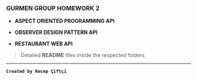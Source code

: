 ### GURMEN GROUP HOMEWORK 2

- **ASPECT ORIENTED PROGRAMMING API**

- **OBSERVER DESIGN PATTERN API**

- **RESTAURANT WEB API**

> Detailed **README** files inside the respected folders

---
**`
Created by Recep Çiftçi
`**
